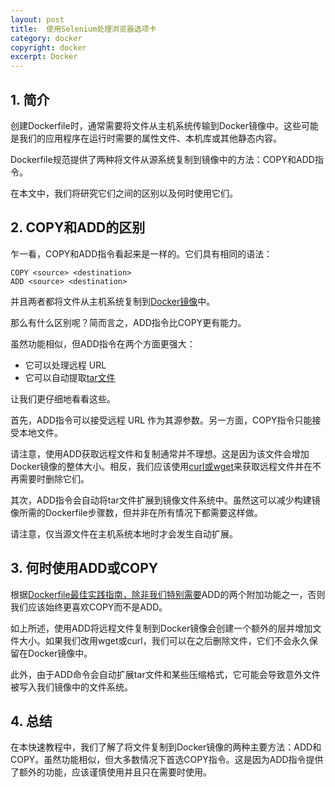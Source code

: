 ```yaml
---
layout: post
title:  使用Selenium处理浏览器选项卡
category: docker
copyright: docker
excerpt: Docker
---
```


## 1. 简介

创建Dockerfile时，通常需要将文件从主机系统传输到Docker镜像中。这些可能是我们的应用程序在运行时需要的属性文件、本机库或其他静态内容。

Dockerfile规范提供了两种将文件从源系统复制到镜像中的方法：COPY和ADD指令。

在本文中，我们将研究它们之间的区别以及何时使用它们。

## 2. COPY和ADD的区别

乍一看，COPY和ADD指令看起来是一样的。它们具有相同的语法：

```plaintext
COPY <source> <destination>
ADD <source> <destination>
```

并且两者都将文件从主机系统复制到[Docker镜像](https://www.baeldung.com/ops/efficient-docker-images)中。

那么有什么区别呢？简而言之，ADD指令比COPY更有能力。

虽然功能相似，但ADD指令在两个方面更强大：

-   它可以处理远程 URL
-   它可以自动提取[tar文件](https://www.baeldung.com/linux/tar-command)

让我们更仔细地看看这些。

首先，ADD指令可以接受远程 URL 作为其源参数。另一方面，COPY指令只能接受本地文件。

请注意，使用ADD获取远程文件和复制通常并不理想。这是因为该文件会增加Docker镜像的整体大小。相反，我们应该使用[curl或wget](https://www.baeldung.com/linux/curl-wget)来获取远程文件并在不再需要时删除它们。

其次，ADD指令会自动将tar文件扩展到镜像文件系统中。虽然这可以减少构建镜像所需的Dockerfile步骤数，但并非在所有情况下都需要这样做。

请注意，仅当源文件在主机系统本地时才会发生自动扩展。

## 3. 何时使用ADD或COPY

根据[Dockerfile最佳实践指南，除非我们特别需要](https://docs.docker.com/develop/develop-images/dockerfile_best-practices/#add-or-copy)ADD的两个附加功能之一，否则我们应该始终更喜欢COPY而不是ADD。

如上所述，使用ADD将远程文件复制到Docker镜像会创建一个额外的层并增加文件大小。如果我们改用wget或curl，我们可以在之后删除文件，它们不会永久保留在Docker镜像中。

此外，由于ADD命令会自动扩展tar文件和某些压缩格式，它可能会导致意外文件被写入我们镜像中的文件系统。

## 4. 总结

在本快速教程中，我们了解了将文件复制到Docker镜像的两种主要方法：ADD和COPY。虽然功能相似，但大多数情况下首选COPY指令。这是因为ADD指令提供了额外的功能，应该谨慎使用并且只在需要时使用。
